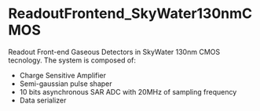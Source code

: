 # ReadoutFrontend_SkyWater130nmCMOS
Readout Front-end Gaseous Detectors in SkyWater 130nm CMOS tecnology. The system is composed of:
- Charge Sensitive Amplifier
- Semi-gaussian pulse shaper
- 10 bits asynchronous SAR ADC with 20MHz of sampling frequency
- Data serializer
